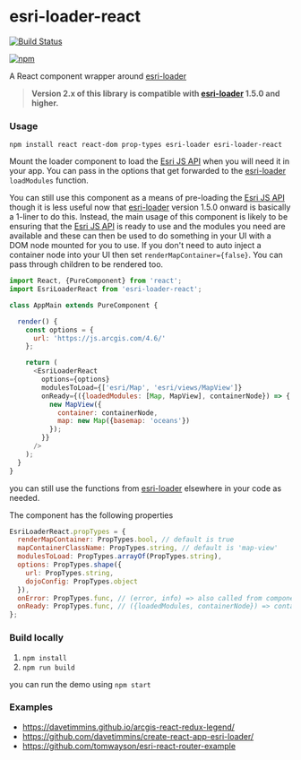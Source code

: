 # esri-loader-react

[![Build Status](https://travis-ci.org/davetimmins/esri-loader-react.svg?branch=master)](https://travis-ci.org/davetimmins/esri-loader-react)

[![npm](https://img.shields.io/npm/v/esri-loader-react.svg)](https://www.npmjs.com/package/esri-loader-react)

A React component wrapper around [esri-loader](https://github.com/Esri/esri-loader)

> **Version 2.x of this library is compatible with [esri-loader](https://github.com/Esri/esri-loader) 1.5.0 and higher.**

### Usage

`npm install react react-dom prop-types esri-loader esri-loader-react`

Mount the loader component to load the [Esri JS API](https://developers.arcgis.com/javascript/) when you will need it in your app.
You can pass in the options that get forwarded to the [esri-loader](https://github.com/Esri/esri-loader) `loadModules` function.

You can still use this component as a means of pre-loading the [Esri JS API](https://developers.arcgis.com/javascript/) though it is less useful now that [esri-loader](https://github.com/Esri/esri-loader) version 1.5.0 onward is basically a 1-liner to do this. Instead, the main usage of this component is likely to be ensuring that the [Esri JS API](https://developers.arcgis.com/javascript/) is ready to use and the modules you need are available and these can then be used to do something in your UI with a DOM node mounted for you to use. If you don't need to auto inject a container node into your UI then set `renderMapContainer={false}`. You can pass through children to be rendered too.

```js
import React, {PureComponent} from 'react';
import EsriLoaderReact from 'esri-loader-react';

class AppMain extends PureComponent {

  render() {
    const options = {
      url: 'https://js.arcgis.com/4.6/'
    };

    return (
      <EsriLoaderReact 
        options={options} 
        modulesToLoad={['esri/Map', 'esri/views/MapView']}    
        onReady={({loadedModules: [Map, MapView], containerNode}) => {
          new MapView({
            container: containerNode,
            map: new Map({basemap: 'oceans'})
          });
        }}
      />
    );
  }
}
```

you can still use the functions from [esri-loader](https://github.com/Esri/esri-loader) elsewhere in your code as needed.

The component has the following properties

```js
EsriLoaderReact.propTypes = {
  renderMapContainer: PropTypes.bool, // default is true
  mapContainerClassName: PropTypes.string, // default is 'map-view'
  modulesToLoad: PropTypes.arrayOf(PropTypes.string),
  options: PropTypes.shape({
    url: PropTypes.string,
    dojoConfig: PropTypes.object
  }),
  onError: PropTypes.func, // (error, info) => also called from componentDidCatch, default is onError: (error, info) => console.error(error),
  onReady: PropTypes.func, // ({loadedModules, containerNode}) => containerNode is null if renderMapContainer !== true
};
```

### Build locally

1. `npm install`
2. `npm run build`

you can run the demo using `npm start`

### Examples

* https://davetimmins.github.io/arcgis-react-redux-legend/
* https://github.com/davetimmins/create-react-app-esri-loader/
* https://github.com/tomwayson/esri-react-router-example
